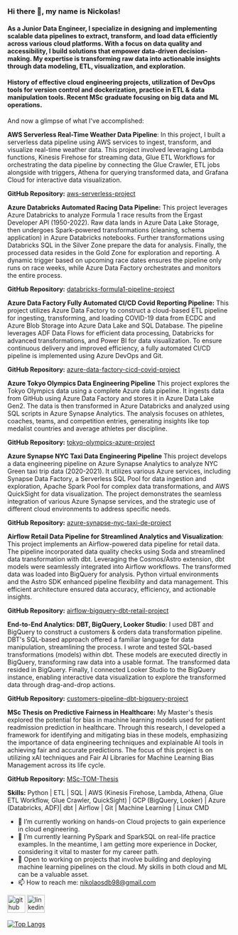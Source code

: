 ### Hi there 👋, my name is Nickolas!

#### As a Junior Data Engineer, I specialize in designing and implementing scalable data pipelines to extract, transform, and load data efficiently across various cloud platforms. With a focus on data quality and accessibility, I build solutions that empower data-driven decision-making. My expertise is transforming raw data into actionable insights through data modeling, ETL, visualization, and exploration.

#### History of effective cloud engineering projects, utilization of DevOps tools for version control and dockerization, practice in ETL & data manipulation tools. Recent MSc graduate focusing on big data and ML operations.

And now a glimpse of what I've accomplished:

**AWS Serverless Real-Time Weather Data Pipeline**:
In this project, I built a serverless data pipeline using AWS services to ingest, transform, and visualize real-time weather data. This project involved leveraging Lambda functions, Kinesis Firehose for streaming data, Glue ETL Workflows for orchestrating the data pipeline by connecting the Glue Crawler, ETL jobs alongside with triggers, Athena for querying transformed data, and Grafana Cloud for interactive data visualization.

**GitHub Repository:** [aws-serverless-project](https://github.com/NickolasB98/aws-serverless-project)  

**Azure Databricks Automated Racing Data Pipeline:**
This project leverages Azure Databricks to analyze Formula 1 race results from the Ergast Developer API (1950-2022). Raw data lands in Azure Data Lake Storage, then undergoes Spark-powered transformations (cleaning, schema application) in Azure Databricks notebooks. Further transformations using Databricks SQL in the Silver Zone prepare the data for analysis. Finally, the processed data resides in the Gold Zone for exploration and reporting. A dynamic trigger based on upcoming race dates ensures the pipeline only runs on race weeks, while Azure Data Factory orchestrates and monitors the entire process.

**GitHub Repository:** [databricks-formula1-pipeline-project](https://github.com/NickolasB98/databricks-formula1-pipeline-project)

**Azure Data Factory Fully Automated CI/CD Covid Reporting Pipeline:**
This project utilizes Azure Data Factory to construct a cloud-based ETL pipeline for ingesting, transforming, and loading COVID-19 data from ECDC and Azure Blob Storage into Azure Data Lake and SQL Database. The pipeline leverages ADF Data Flows for efficient data processing, Databricks for advanced transformations, and Power BI for data visualization. To ensure continuous delivery and improved efficiency, a fully automated CI/CD pipeline is implemented using Azure DevOps and Git.

**GitHub Repository:** [azure-data-factory-cicd-covid-project](https://github.com/NickolasB98/azure-data-factory-cicd-covid-project)

**Azure Tokyo Olympics Data Engineering Pipeline**
This project explores the Tokyo Olympics data using a complete Azure data pipeline. It ingests data from GitHub using Azure Data Factory and stores it in Azure Data Lake Gen2. The data is then transformed in Azure Databricks and analyzed using SQL scripts in Azure Synapse Analytics. The analysis focuses on athletes, coaches, teams, and competition entries, generating insights like top medalist countries and average athletes per discipline.

**GitHub Repository:** [tokyo-olympics-azure-project](https://github.com/NickolasB98/tokyo-olympics-azure-project)

**Azure Synapse NYC Taxi Data Engineering Pipeline**
This project develops a data engineering pipeline on Azure Synapse Analytics to analyze NYC Green taxi trip data (2020-2021). It utilizes various Azure services, including Synapse Data Factory, a Serverless SQL Pool for data ingestion and exploration, Apache Spark Pool for complex data transformations, and AWS QuickSight for data visualization. The project demonstrates the seamless integration of various Azure Synapse services, and the strategic use of different cloud environments to address specific needs.

**GitHub Repository:** [azure-synapse-nyc-taxi-de-project](https://github.com/NickolasB98/azure-synapse-nyc-taxi-de-project)

**Airflow Retail Data Pipeline for Streamlined Analytics and Visualization**: 
This project implements an Airflow-powered data pipeline for retail data. The pipeline incorporated data quality checks using Soda and streamlined data transformation with dbt. Leveraging the Cosmos/Astro extension, dbt models were seamlessly integrated into Airflow workflows. The transformed data was loaded into BigQuery for analysis. Python virtual environments and the Astro SDK enhanced pipeline flexibility and data management. This efficient architecture ensured data accuracy, efficiency, and actionable insights.

**GitHub Repository:** [airflow-bigquery-dbt-retail-project](https://github.com/NickolasB98/airflow-bigquery-dbt-retail-project) 

**End-to-End Analytics: DBT, BigQuery, Looker Studio**: 
I used DBT and BigQuery to construct a customers & orders data transformation pipeline. DBT's SQL-based approach offered a familiar language for data manipulation, streamlining the process. I wrote and tested SQL-based transformations (models) within dbt. These models are executed directly in BigQuery, transforming raw data into a usable format. The transformed data resided in BigQuery. Finally, I connected Looker Studio to the BigQuery instance, enabling interactive data visualization to explore the transformed data through drag-and-drop actions.

**GitHub Repository:** [customers-pipeline-dbt-bigquery-project](https://github.com/NickolasB98/customers-pipeline-dbt-bigquery-project)

**MSc Thesis on Predictive Fairness in Healthcare:** My Master's thesis explored the potential for bias in machine learning models used for patient readmission prediction in healthcare. Through this research, I developed a framework for identifying and mitigating bias in these models, emphasizing the importance of data engineering techniques and explainable AI tools in achieving fair and accurate predictions. The focus of this project is on utilizing xAI techniques and Fair AI Libraries for Machine Learning Bias Management across its life cycle.

**GitHub Repository:** [MSc-TOM-Thesis](https://github.com/NickolasB98/MSc-TOM-Thesis) 

**Skills:** 
Python | ETL | SQL | AWS (Kinesis Firehose, Lambda, Athena, Glue ETL Workflow, Glue Crawler, QuickSight) | GCP (BigQuery, Looker) | Azure (Databricks, ADF)| dbt | Airflow | Git | Machine Learning | Linux CMD

- 🔭 I’m currently working on hands-on Cloud projects to gain experience in cloud engineering. 
- 🌱 I’m currently learning PySpark and SparkSQL on real-life practice examples. In the meantime, I am getting more experience in Docker, considering it vital to master for my career path. 
- 💬 Open to working on projects that involve building and deploying machine learning pipelines on the cloud. My skills in both cloud and ML can be a valuable asset. 
- 📫 How to reach me: nikolaosdb98@gmail.com


[<img src='https://cdn.jsdelivr.net/npm/simple-icons@3.0.1/icons/github.svg' alt='github' height='40'>](https://github.com/NickolasB98)  [<img src='https://cdn.jsdelivr.net/npm/simple-icons@3.0.1/icons/linkedin.svg' alt='linkedin' height='40'>](https://www.linkedin.com/in/nikolaos-biniaris-589517187/)  

[![Top Langs](https://github-readme-stats.vercel.app/api/top-langs/?username=NickolasB98)](https://github.com/anuraghazra/github-readme-stats)


